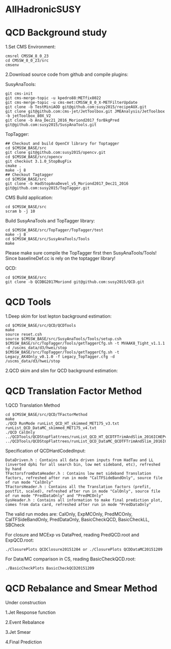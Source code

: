 # AllHadronicSUSY
# QCD Background study

1.Set CMS Environment:

```
cmsrel CMSSW_8_0_23
cd CMSSW_8_0_23/src
cmsenv
```
2.Download source code from github and compile plugins:

SusyAnaTools:
```
git cms-init
git cms-merge-topic -u kpedro88:METfix8022
git cms-merge-topic -u cms-met:CMSSW_8_0_X-METFilterUpdate
git clone -b TestMiniAOD git@github.com:susy2015/recipeAUX.git
git clone git@github.com:cms-jet/JetToolbox.git JMEAnalysis/JetToolbox -b jetToolbox_80X_V2
git clone -b Ana_Dec21_2016_Moriond2017_forBkgPred git@github.com:susy2015/SusyAnaTools.git
```

TopTagger:
```
## Checkout and build OpenCV library for Toptagger
cd $CMSSW_BASE/src
git clone git@github.com:susy2015/opencv.git
cd $CMSSW_BASE/src/opencv
git checkout 3.1.0_StopBugFix
cmake .
make -j 8
## Checkout Tagtagger
cd $CMSSW_BASE/src
git clone -b HadStopAnaDevel_v5_Moriond2017_Dec21_2016 git@github.com:susy2015/TopTagger.git
```

CMS Build application:
```
cd $CMSSW_BASE/src
scram b -j 10
```

Build SusyAnaTools and TopTagger library:
```
cd $CMSSW_BASE/src/TopTagger/TopTagger/test
make -j 8
cd $CMSSW_BASE/src/SusyAnaTools/Tools
make
```
Please make sure compile the TopTagger first then SusyAnaTools/Tools! Since baselineDef.cc is rely on the toptagger library!

QCD:
```
cd $CMSSW_BASE/src
git clone -b QCDBG2017Moriond git@github.com:susy2015/QCD.git
```
# QCD Tools

1.Deep skim for lost lepton background estimation:
```
cd $CMSSW_BASE/src/QCD/QCDTools
make
source reset.csh
source $CMSSW_BASE/src/SusyAnaTools/Tools/setup.csh
$CMSSW_BASE/src/TopTagger/Tools/getTaggerCfg.sh -t MVAAK8_Tight_v1.1.1 -d /uscms_data/d3/hwei/stop
$CMSSW_BASE/src/TopTagger/Tools/getTaggerCfg.sh -t Legacy_AK4Only_v0.1.0 -f Legacy_TopTagger.cfg -d /uscms_data/d3/hwei/stop
```
2.QCD skim and slim for QCD background estimation:

# QCD Translation Factor Method

1.QCD Translation Method
```
cd $CMSSW_BASE/src/QCD/TFactorMethod
make
./QCD RunMode runList_QCD_HT_skimmed_MET175_v3.txt runList_QCD_DataMC_skimmed_MET175_v4.txt
./QCD CalOnly ../QCDTools/QCDStopFlattrees/runList_QCD_HT_QCDTFTrimAndSlim_2016ICHEPv7_csv_fix.txt ../QCDTools/QCDStopFlattrees/runList_QCD_DataMC_QCDTFTrimAndSlim_2016ICHEPv7_csv_fix.txt
```
Specification of QCDHardCodedInput:

```
DataDriven.h : Contains all data driven inputs from HadTau and LL (inverted dphi for all search bin, low met sideband, etc), refreshed by hand
TFactorsfromDataHeader.h : Contains low met sideband Translation factors, refreshed after run in mode "CalTFSideBandOnly", source file of run mode "CalOnly"
TFactorsHeader.h : Contains all the Translation factors (prefit, postfit, scaled), refreshed after run in mode "CalOnly", source file of run mode "PredDataOnly" and "PredMCOnly"
SysHeader.h : Contains all information to make final prediction plot, comes from data card, refreshed after run in mode "PredDataOnly"
```
The valid run modes are: CalOnly, ExpMCOnly, PredMCOnly, CalTFSideBandOnly, PredDataOnly, BasicCheckQCD, BasicCheckLL, SBCheck

For closure and MCExp vs DataPred, reading PredQCD.root and ExpQCD.root:
```
./ClosurePlots QCDClosure20151204 or ./ClosurePlots QCDDataMC20151209
```
For Data/MC comparison in CS, reading BasicCheckQCD.root:
```
./BasicCheckPlots BasicCheckQCD20151209
```

# QCD Rebalance and Smear Method

Under construction

1.Jet Response function

2.Event Rebalance

3.Jet Smear

4.Final Prediction
